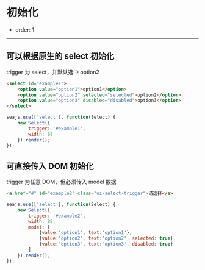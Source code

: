 # 初始化

- order: 1

----

<script>
seajs.use('select.css');
</script>

## 可以根据原生的 select 初始化

trigger 为 select，并默认选中 option2

````html
<select id="example1">
    <option value="option1">option1</option>
    <option value="option2" selected="selected">option2</option>
    <option value="option3" disabled="disabled">option3</option>
</select>
````

````javascript
seajs.use(['select'], function(Select) {
    new Select({
        trigger: '#example1',
        width: 88
    }).render();
});
````

## 可直接传入 DOM 初始化

trigger 为任意 DOM，但必须传入 model 数据

````html
<a href="#" id="example2" class="ui-select-trigger">请选择</a>
````

````javascript
seajs.use(['select'], function(Select) {
    new Select({
        trigger: '#example2',
        width: 88,
        model: [
            {value:'option1', text:'option1'},
            {value:'option2', text:'option2', selected: true},
            {value:'option3', text:'option3', disabled: true}
        ]
    }).render();
});
````

